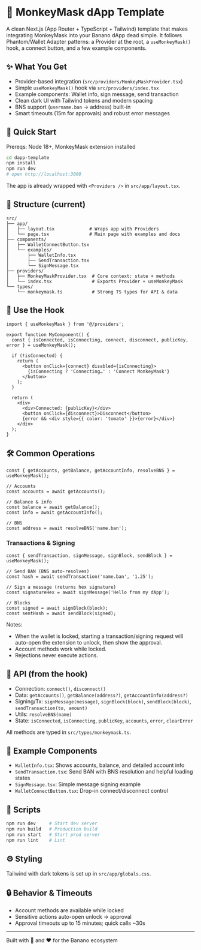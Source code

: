 # 🐒 MonkeyMask dApp Template

A clean Next.js (App Router + TypeScript + Tailwind) template that makes integrating MonkeyMask into your Banano dApp dead simple. It follows Phantom/Wallet Adapter patterns: a Provider at the root, a `useMonkeyMask()` hook, a connect button, and a few example components.

## ✨ What You Get

- Provider-based integration (`src/providers/MonkeyMaskProvider.tsx`)
- Simple `useMonkeyMask()` hook via `src/providers/index.tsx`
- Example components: Wallet info, sign message, send transaction
- Clean dark UI with Tailwind tokens and modern spacing
- BNS support (`username.ban` → address) built-in
- Smart timeouts (15m for approvals) and robust error messages

## 🚀 Quick Start

Prereqs: Node 18+, MonkeyMask extension installed

```bash
cd dapp-template
npm install
npm run dev
# open http://localhost:3000
```

The app is already wrapped with `<Providers />` in `src/app/layout.tsx`.

## 📁 Structure (current)

```
src/
├── app/
│   ├── layout.tsx             # Wraps app with Providers
│   └── page.tsx               # Main page with examples and docs
├── components/
│   ├── WalletConnectButton.tsx
│   └── examples/
│       ├── WalletInfo.tsx
│       ├── SendTransaction.tsx
│       └── SignMessage.tsx
├── providers/
│   ├── MonkeyMaskProvider.tsx  # Core context: state + methods
│   └── index.tsx               # Exports Provider + useMonkeyMask
└── types/
    └── monkeymask.ts           # Strong TS types for API & data
```

## 🧩 Use the Hook

```tsx
import { useMonkeyMask } from '@/providers';

export function MyComponent() {
  const { isConnected, isConnecting, connect, disconnect, publicKey, error } = useMonkeyMask();

  if (!isConnected) {
    return (
      <button onClick={connect} disabled={isConnecting}>
        {isConnecting ? 'Connecting…' : 'Connect MonkeyMask'}
      </button>
    );
  }

  return (
    <div>
      <div>Connected: {publicKey}</div>
      <button onClick={disconnect}>Disconnect</button>
      {error && <div style={{ color: 'tomato' }}>{error}</div>}
    </div>
  );
}
```

## 🛠️ Common Operations

```tsx
const { getAccounts, getBalance, getAccountInfo, resolveBNS } = useMonkeyMask();

// Accounts
const accounts = await getAccounts();

// Balance & info
const balance = await getBalance();
const info = await getAccountInfo();

// BNS
const address = await resolveBNS('name.ban');
```

### Transactions & Signing

```tsx
const { sendTransaction, signMessage, signBlock, sendBlock } = useMonkeyMask();

// Send BAN (BNS auto-resolves)
const hash = await sendTransaction('name.ban', '1.25');

// Sign a message (returns hex signature)
const signatureHex = await signMessage('Hello from my dApp');

// Blocks
const signed = await signBlock(block);
const sentHash = await sendBlock(signed);
```

Notes:
- When the wallet is locked, starting a transaction/signing request will auto-open the extension to unlock, then show the approval.
- Account methods work while locked.
- Rejections never execute actions.

## 🔌 API (from the hook)

- Connection: `connect()`, `disconnect()`
- Data: `getAccounts()`, `getBalance(address?)`, `getAccountInfo(address?)`
- Signing/Tx: `signMessage(message)`, `signBlock(block)`, `sendBlock(block)`, `sendTransaction(to, amount)`
- Utils: `resolveBNS(name)`
- State: `isConnected`, `isConnecting`, `publicKey`, `accounts`, `error`, `clearError`

All methods are typed in `src/types/monkeymask.ts`.

## 🧪 Example Components

- `WalletInfo.tsx`: Shows accounts, balance, and detailed account info
- `SendTransaction.tsx`: Send BAN with BNS resolution and helpful loading states
- `SignMessage.tsx`: Simple message signing example
- `WalletConnectButton.tsx`: Drop-in connect/disconnect control

## 🧰 Scripts

```bash
npm run dev     # Start dev server
npm run build   # Production build
npm run start   # Start prod server
npm run lint    # Lint
```

## ⚙️ Styling

Tailwind with dark tokens is set up in `src/app/globals.css`.

## 🔒 Behavior & Timeouts

- Account methods are available while locked
- Sensitive actions auto-open unlock → approval
- Approval timeouts up to 15 minutes; quick calls ~30s

---

Built with 🍌 and ❤️ for the Banano ecosystem